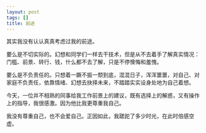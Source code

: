 ```yaml
---
layout: post
tags: []
title: 前途
---
```


其实我没有认认真真考虑过我的前途。

要么是不切实际的。幻想和同学们一样去干技术，但是从不去着手了解真实情况：门槛、前景、转行、钱，什么都不去了解，只是不停懊悔和羞愧。

要么是不负责任的。只想着一蹶不振一颓到底，混混日子，浑浑噩噩，对自己、对家庭不负责任，依靠情绪、幻想去抉择未来，不踏踏实实设身处地为自己着想。

今天，一位并不相熟的同事给我工作前景上的建议，既有选择上的解惑，又有操作上的指导，我很感激。因为他比我更尊重我自己。

我没有尊重自己，也不会爱自己。正因如此，我蹉跎了多少时光，在此时倍感空虚。

